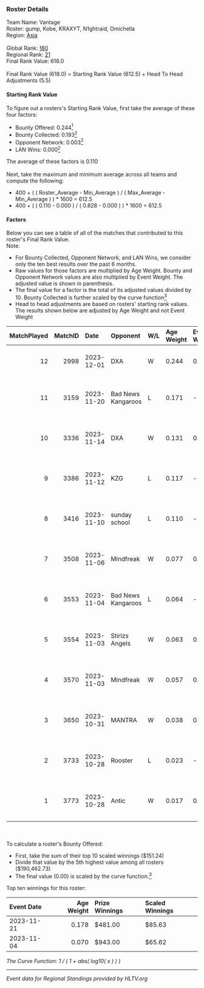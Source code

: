 ### Roster Details<br />
Team Name: Vantage<br />
Roster: gump, Kobe, KRAXYT, N1ghtraid, Omichella<br />
Region: [Asia]( ../standings_asia.md)<br />
<br />
Global Rank: [180](../standings_global.md)<br />
Regional Rank: [21]( ../standings_asia.md)<br />
Final Rank Value:  618.0<br />
<br />
Final Rank Value (618.0) = Starting Rank Value (612.5) + Head To Head Adjustments (5.5)<br />

#### Starting Rank Value<br />
To figure out a rosters's Starting Rank Value, first take the average of these four factors:<br />
- Bounty Offered: 0.244[<sup>1</sup>](#table2)
- Bounty Collected: 0.193[<sup>2</sup>](#table1)
- Opponent Network: 0.003[<sup>2</sup>](#table1)
- LAN Wins: 0.000[<sup>2</sup>](#table1)

The average of these factors is 0.110<br />
<br />
Next, take the maximum and minimum average across all teams and compute the following:<br />
- 400 + ( ( Roster_Average - Min_Average ) / ( Max_Average - Min_Average ) ) * 1600 = 612.5
- 400 + ( ( 0.110 - 0.000 ) / ( 0.828 - 0.000 ) ) * 1600 = 612.5


#### Factors<br />
Below you can see a table of all of the matches that contributed to this roster's Final Rank Value.<br />
Note:<br />

- For Bounty Collected, Opponent Network, and LAN Wins, we consider only the ten best results over the past 6 months.
- Raw values for those factors are multiplied by Age Weight. Bounty and Opponent Network values are also multiplied by Event Weight. The adjusted value is shown in parenthesis.
- The final value for a factor is the total of its adjusted values divided by 10. Bounty Collected is further scaled by the curve function[<sup>3</sup>](#curveFunction)
- Head to head adjustments are based on rosters' starting rank values. The results shown below are adjusted by Age Weight and not Event Weight
<span id="table1"></span><br />


| MatchPlayed | MatchID | Date       | Opponent           | W/L | Age Weight | Event Weight | Bounty Collected | Opponent Network | LAN Wins  | H2H Adjustment | Participating Roster                        |
| -: | -: | :- | :- | :- | :- | :- | :- | :- | :- | -: | :- |
|          12 |    2998 | 2023-12-01 | DXA                | W   | 0.244      | 0.143        | 0.009 (0.000)    | 0.277 (0.010)    | 0 (0.000) |           5.01 | gump, Kobe, KRAXYT, N1ghtraid, Omichella    |
|          11 |    3159 | 2023-11-20 | Bad News Kangaroos | L   | 0.171      | -            | -                | -                | -         |          -0.79 | Kobe, KRAXYT, Mingovi, N1ghtraid, Omichella |
|          10 |    3336 | 2023-11-14 | DXA                | W   | 0.131      | 0.301        | 0.009 (0.000)    | 0.277 (0.011)    | 0 (0.000) |           2.72 | Kobe, KRAXYT, Mingovi, N1ghtraid, Omichella |
|           9 |    3386 | 2023-11-12 | KZG                | L   | 0.117      | -            | -                | -                | -         |          -2.53 | Kobe, KRAXYT, Mingovi, N1ghtraid, Omichella |
|           8 |    3416 | 2023-11-10 | sunday school      | L   | 0.110      | -            | -                | -                | -         |          -1.85 | Kobe, KRAXYT, Lexon, Mingovi, Omichella     |
|           7 |    3508 | 2023-11-06 | Mindfreak          | W   | 0.077      | 0.301        | 0.000 (0.000)    | 0.273 (0.006)    | 0 (0.000) |           1.25 | Kobe, KRAXYT, Mingovi, N1ghtraid, Omichella |
|           6 |    3553 | 2023-11-04 | Bad News Kangaroos | L   | 0.064      | -            | -                | -                | -         |          -0.28 | Kobe, KRAXYT, Lexon, Mingovi, Omichella     |
|           5 |    3554 | 2023-11-03 | Stirlzs Angels     | W   | 0.063      | 0.312        | 0.000 (0.000)    | 0.012 (0.000)    | 0 (0.000) |           0.88 | Kobe, KRAXYT, Mingovi, N1ghtraid, Omichella |
|           4 |    3570 | 2023-11-03 | Mindfreak          | W   | 0.057      | 0.312        | 0.000 (0.000)    | 0.273 (0.005)    | 0 (0.000) |           0.93 | Kobe, KRAXYT, Mingovi, N1ghtraid, Omichella |
|           3 |    3650 | 2023-10-31 | MANTRA             | W   | 0.038      | 0.301        | 0.000 (0.000)    | 0.000 (0.000)    | 0 (0.000) |           0.28 | Kobe, KRAXYT, Mingovi, N1ghtraid, Omichella |
|           2 |    3733 | 2023-10-28 | Rooster            | L   | 0.023      | -            | -                | -                | -         |          -0.23 | Kobe, KRAXYT, Lexon, N1ghtraid, Omichella   |
|           1 |    3773 | 2023-10-28 | Antic              | W   | 0.017      | 0.312        | 0.000 (0.000)    | 0.000 (0.000)    | 0 (0.000) |           0.12 | Kobe, KRAXYT, Mingovi, N1ghtraid, Omichella |

<br />
<span id="table2"></span><br />
To calculate a roster's Bounty Offered:<br />

- First, take the sum of their top 10 scaled winnings ($151.24)
- Divide that value by the 5th highest value among all rosters ($190,462.73)
- The final value (0.00) is scaled by the curve function.[<sup>3</sup>](#curveFunction)

Top ten winnings for this roster:<br />

| Event Date | Age Weight | Prize Winnings | Scaled Winnings |
| :- | -: | :- | :- |
| 2023-11-21 |      0.178 | $481.00        | $85.63          |
| 2023-11-04 |      0.070 | $943.00        | $65.62          |


<span id="curveFunction"></span>_The Curve Function: 1 / ( 1 + abs( log10( x ) ) )_<br />

---
_Event data for Regional Standings provided by HLTV.org_<br />

